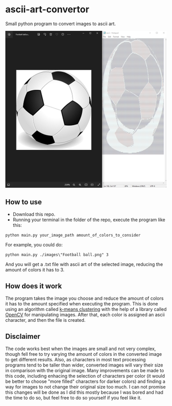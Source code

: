 # ascii-art-convertor
Small python program to convert images to ascii art.

![image](images/Demonstration.png)

## How to use

* Download this repo.
* Running your terminal in the folder of the repo, execute the program like this:
```
python main.py your_image_path amount_of_colors_to_consider
```
For example, you could do:
```
python main.py ./images\"Football ball.png" 3
```
And you will get a .txt file with ascii art of the selected image, reducing the amount of colors it has to 3.

## How does it work

The program takes the image you choose and reduce the amount of colors it has to the amount specified when executing the program. This is done using an algorithm called [k-means clustering](https://en.wikipedia.org/wiki/K-means_clustering) with the help of a library called [OpenCV](https://docs.opencv.org/3.4/index.html) for manipulating images. After that, each color is assigned an ascii character, and then the file is created.

## Disclaimer

The code works best when the images are small and not very complex, though fell free to try varying the amount of colors in the converted image to get different results. Also, as characters in most text processing programs tend to be taller than wider, converted images will vary their size in comparison with the original image.
Many improvements can be made to this code, including enhacing the selection of characters per color (it would be better to choose "more filled" characters for darker colors) and finding a way for images to not change their original size too much. I can not promise this changes will be done as I did this mostly because I was bored and had the time to do so, but feel free to do so yourself if you feel like it.
